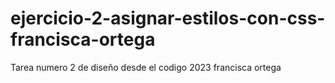 # ejercicio-2-asignar-estilos-con-css-francisca-ortega
 Tarea numero 2 de diseño desde el codigo 2023 francisca ortega
